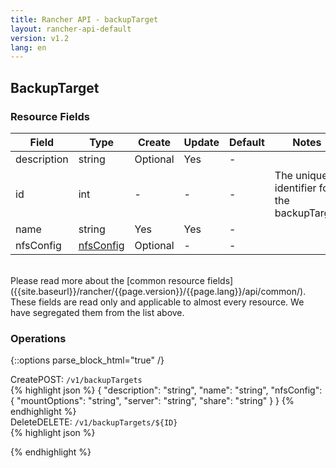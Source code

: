 ```yaml
---
title: Rancher API - backupTarget
layout: rancher-api-default
version: v1.2
lang: en
---
```


## BackupTarget



### Resource Fields

Field | Type | Create | Update | Default | Notes
---|---|---|---|---|---
description | string | Optional | Yes | - | 
id | int | - | - | - | The unique identifier for the backupTarget
name | string | Yes | Yes | - | 
nfsConfig | [nfsConfig]({{site.baseurl}}/rancher/{{page.version}}/{{page.lang}}/api/api-resources/nfsConfig/) | Optional | - | - | 

<br>
Please read more about the [common resource fields]({{site.baseurl}}/rancher/{{page.version}}/{{page.lang}}/api/common/). These fields are read only and applicable to almost every resource. We have segregated them from the list above.

### Operations
{::options parse_block_html="true" /}
<a id="create"></a>
<div class="action"><span class="header">Create<span class="headerright">POST:  <code>/v1/backupTargets</code></span></span>
<div class="action-contents">
{% highlight json %}
{
	"description": "string",
	"name": "string",
	"nfsConfig": {
		"mountOptions": "string",
		"server": "string",
		"share": "string"
	}
}
{% endhighlight %}
</div>
</div><a id="delete"></a>
<div class="action"><span class="header">Delete<span class="headerright">DELETE:  <code>/v1/backupTargets/${ID}</code></span></span>
<div class="action-contents">
{% highlight json %}

{% endhighlight %}
</div>
</div>

